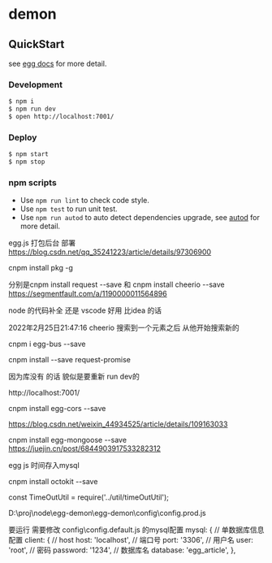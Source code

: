# demon



## QuickStart

<!-- add docs here for user -->

see [egg docs][egg] for more detail.

### Development

```bash
$ npm i
$ npm run dev
$ open http://localhost:7001/
```

### Deploy

```bash
$ npm start
$ npm stop
```

### npm scripts

- Use `npm run lint` to check code style.
- Use `npm test` to run unit test.
- Use `npm run autod` to auto detect dependencies upgrade, see [autod](https://www.npmjs.com/package/autod) for more detail.

[egg]: https://eggjs.org

egg.js  打包后台 部署
https://blog.csdn.net/qq_35241223/article/details/97306900

cnpm install pkg -g

分别是cnpm install request --save 和 cnpm install cheerio  --save 
https://segmentfault.com/a/1190000011564896 


node 的代码补全 还是 vscode 好用 比idea 的话

2022年2月25日21:47:16
cheerio 搜索到一个元素之后 从他开始搜索新的

cnpm i egg-bus --save

cnpm install --save request-promise

因为库没有 的话 貌似是要重新 run dev的 

http://localhost:7001/


cnpm install  egg-cors --save

https://blog.csdn.net/weixin_44934525/article/details/109163033

 cnpm install egg-mongoose --save
https://juejin.cn/post/6844903917533282312

egg js 时间存入mysql 

 cnpm install octokit --save


const TimeOutUtil = require('../util/timeOutUtil');

D:\proj\node\egg-demon\egg-demon\config\config.prod.js

要运行 需要修改
config\config.default.js 的mysql配置
mysql: {
      // 单数据库信息配置
      client: {
        // host
        host: 'localhost',
        // 端口号
        port: '3306',
        // 用户名
        user: 'root',
        // 密码
        password: '1234',
        // 数据库名
        database: 'egg_article',
      },
    